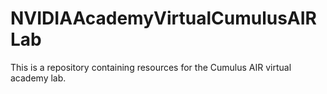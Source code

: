 # NVIDIAAcademyVirtualCumulusAIRLab
This is a repository containing resources for the Cumulus AIR virtual academy lab.
